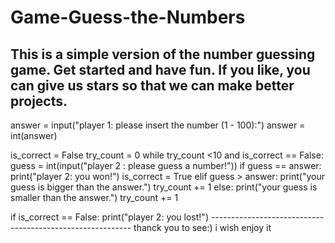 # Game-Guess-the-Numbers
This is a simple version of the number guessing game. Get started and have fun.
If you like, you can give us stars so that we can make better projects.
-----------------------------------------------------------------------
answer = input("player 1: please insert the number (1 - 100):")
answer = int(answer)

is_correct = False
try_count = 0
while try_count <10 and is_correct == False:
    guess = int(input("player 2 : please guess a number!"))
    if guess == answer:
        print("player 2: you won!")
        is_correct = True
    elif guess > answer:
        print("your guess is bigger than the answer.")
        try_count += 1
    else:
        print("your guess is smaller than the answer.")
        try_count += 1

if is_correct == False:
    print("player 2: you lost!")
    ----------------------------------------------------------
    thanck you to see:) i wish enjoy it
